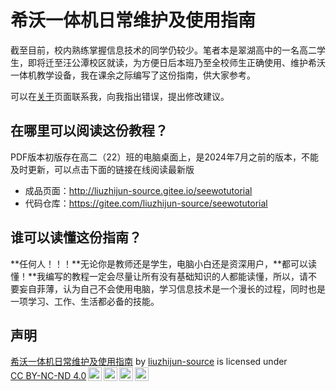 # 希沃一体机日常维护及使用指南

截至目前，校内熟练掌握信息技术的同学仍较少。笔者本是翠湖高中的一名高二学生，即将迁至汪公潭校区就读，为方便日后本班乃至全校师生正确使用、维护希沃一体机教学设备，我在课余之际编写了这份指南，供大家参考。

可以在[关于](./about.md)页面联系我，向我指出错误，提出修改建议。

## 在哪里可以阅读这份教程？

PDF版本初版存在高二（22）班的电脑桌面上，是2024年7月之前的版本，不能及时更新，可以点击下面的链接在线阅读最新版

- 成品页面：http://liuzhijun-source.gitee.io/seewotutorial
- 代码仓库：https://gitee.com/liuzhijun-source/seewotutorial

## 谁可以读懂这份指南？

**任何人！！！**无论你是教师还是学生，电脑小白还是资深用户，**都可以读懂！**我编写的教程一定会尽量让所有没有基础知识的人都能读懂，所以，请不要妄自菲薄，认为自己不会使用电脑，学习信息技术是一个漫长的过程，同时也是一项学习、工作、生活都必备的技能。

## 声明

<p xmlns:cc="http://creativecommons.org/ns#" xmlns:dct="http://purl.org/dc/terms/"><a property="dct:title" rel="cc:attributionURL" href="https://gitee.com/liuzhijun-source/seewotutorial">希沃一体机日常维护及使用指南</a> by <a rel="cc:attributionURL dct:creator" property="cc:attributionName" href="https://gitee.com/liuzhijun-source">liuzhijun-source</a> is licensed under <a href="http://creativecommons.org/licenses/by-nc-nd/4.0/?ref=chooser-v1" target="_blank" rel="license noopener noreferrer" style="display:inline-block;">CC BY-NC-ND 4.0<img style="height:22px!important;margin-left:3px;vertical-align:text-bottom;" src="https://mirrors.creativecommons.org/presskit/icons/cc.svg?ref=chooser-v1"><img style="height:22px!important;margin-left:3px;vertical-align:text-bottom;" src="https://mirrors.creativecommons.org/presskit/icons/by.svg?ref=chooser-v1"><img style="height:22px!important;margin-left:3px;vertical-align:text-bottom;" src="https://mirrors.creativecommons.org/presskit/icons/nc.svg?ref=chooser-v1"><img style="height:22px!important;margin-left:3px;vertical-align:text-bottom;" src="https://mirrors.creativecommons.org/presskit/icons/nd.svg?ref=chooser-v1"></a></p>